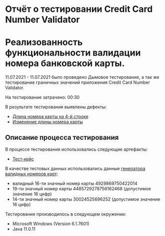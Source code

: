 # Отчёт о тестировании Credit Card Number Validator

# Реализованность функциональности валидации номера банковской карты.

11.07.2021 - 11.07.2021 было проведено Дымовое тестирование, а так же тестирование граничных значений приложения Credit Card Number Validator.

На тестирование затрачено: 00:30

В результате тестирования выявлены дефекты:
* [Длина номера карты на 4-й строке](https://github.com/Victoria159/M3-1/issues/2#issue-943649093)
* [Изменение длины номера карты](https://github.com/Victoria159/M3-1/issues/1#issue-943644447)

## Описание процесса тестирования

В процессе тестирования использовались следующие артефакты:
* [Тест-кейс](https://drive.google.com/file/d/1MqikPpwXc3842GGecYaCjGgKdg3IaMEY/view?usp=sharing)


В качестве тестовых данных использовались данные [генератора валидных номеров карт](https://www.freeformatter.com/credit-card-number-generator-validator.html):
* валидный 16-ти значный номер карты 4929869750422014
* 19-ти значный номер карты 4485729278756162468 (допустимое значение 16 цифр)
* 14-ти значный номер карты 30024525696252 (допустимое значение 16 цифр)

Тестирование производилось в следующем окружении:
* Microsoft Windows (Version 6.1.7601)
* Java 11.0.11
